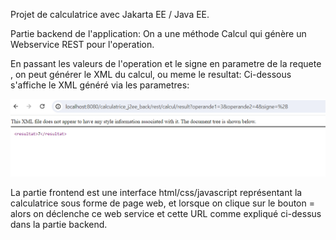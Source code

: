 Projet de calculatrice avec Jakarta EE / Java EE.


Partie backend de l'application:
On a une méthode Calcul qui génère un Webservice REST pour l'operation.

En passant les valeurs de l'operation et le signe en parametre de la requete , on peut générer le XML du calcul, ou meme le resultat:
Ci-dessous s'affiche le XML généré via les parametres:

![Image_web_service_Rest](REST_WEB_SERVICE.png)

La partie frontend est une interface html/css/javascript représentant la calculatrice sous forme de page web, et lorsque on clique sur le bouton = alors on déclenche ce web service et cette URL comme expliqué ci-dessus dans la partie backend.
